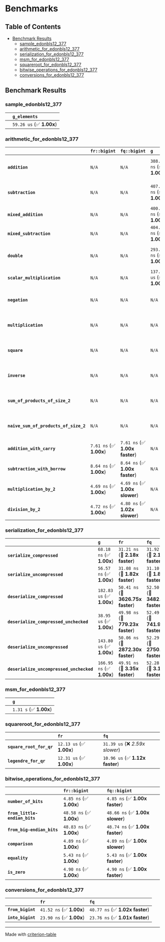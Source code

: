 # Benchmarks

## Table of Contents

- [Benchmark Results](#benchmark-results)
    - [sample_edonbls12_377](#sample_edonbls12_377)
    - [arithmetic_for_edonbls12_377](#arithmetic_for_edonbls12_377)
    - [serialization_for_edonbls12_377](#serialization_for_edonbls12_377)
    - [msm_for_edonbls12_377](#msm_for_edonbls12_377)
    - [squareroot_for_edonbls12_377](#squareroot_for_edonbls12_377)
    - [bitwise_operations_for_edonbls12_377](#bitwise_operations_for_edonbls12_377)
    - [conversions_for_edonbls12_377](#conversions_for_edonbls12_377)

## Benchmark Results

### sample_edonbls12_377

|        | `g_elements`              |
|:-------|:------------------------- |
|        | `59.26 us` (✅ **1.00x**)  |

### arithmetic_for_edonbls12_377

|                                       | `fr::bigint`            | `fq::bigint`                   | `g`                       | `fq`                            | `fr`                             |
|:--------------------------------------|:------------------------|:-------------------------------|:--------------------------|:--------------------------------|:-------------------------------- |
| **`addition`**                        | `N/A`                   | `N/A`                          | `388.28 ns` (✅ **1.00x**) | `8.71 ns` (🚀 **44.60x faster**) | `8.64 ns` (🚀 **44.94x faster**)  |
| **`subtraction`**                     | `N/A`                   | `N/A`                          | `407.02 ns` (✅ **1.00x**) | `8.80 ns` (🚀 **46.24x faster**) | `8.79 ns` (🚀 **46.32x faster**)  |
| **`mixed_addition`**                  | `N/A`                   | `N/A`                          | `400.73 ns` (✅ **1.00x**) | `N/A`                           | `N/A`                            |
| **`mixed_subtraction`**               | `N/A`                   | `N/A`                          | `404.03 ns` (✅ **1.00x**) | `N/A`                           | `N/A`                            |
| **`double`**                          | `N/A`                   | `N/A`                          | `293.86 ns` (✅ **1.00x**) | `5.86 ns` (🚀 **50.16x faster**) | `5.88 ns` (🚀 **50.02x faster**)  |
| **`scalar_multiplication`**           | `N/A`                   | `N/A`                          | `137.10 us` (✅ **1.00x**) | `N/A`                           | `N/A`                            |
| **`negation`**                        | `N/A`                   | `N/A`                          | `N/A`                     | `6.18 ns` (✅ **1.00x slower**)  | `6.16 ns` (✅ **1.00x**)          |
| **`multiplication`**                  | `N/A`                   | `N/A`                          | `N/A`                     | `43.16 ns` (✅ **1.01x slower**) | `42.89 ns` (✅ **1.00x**)         |
| **`square`**                          | `N/A`                   | `N/A`                          | `N/A`                     | `35.40 ns` (✅ **1.00x faster**) | `35.40 ns` (✅ **1.00x**)         |
| **`inverse`**                         | `N/A`                   | `N/A`                          | `N/A`                     | `7.17 us` (✅ **1.03x slower**)  | `6.99 us` (✅ **1.00x**)          |
| **`sum_of_products_of_size_2`**       | `N/A`                   | `N/A`                          | `N/A`                     | `61.38 ns` (✅ **1.01x faster**) | `61.80 ns` (✅ **1.00x**)         |
| **`naive_sum_of_products_of_size_2`** | `N/A`                   | `N/A`                          | `N/A`                     | `89.06 ns` (✅ **1.01x faster**) | `89.86 ns` (✅ **1.00x**)         |
| **`addition_with_carry`**             | `7.61 ns` (✅ **1.00x**) | `7.61 ns` (✅ **1.00x faster**) | `N/A`                     | `N/A`                           | `N/A`                            |
| **`subtraction_with_borrow`**         | `8.64 ns` (✅ **1.00x**) | `8.64 ns` (✅ **1.00x faster**) | `N/A`                     | `N/A`                           | `N/A`                            |
| **`multiplication_by_2`**             | `4.69 ns` (✅ **1.00x**) | `4.69 ns` (✅ **1.00x slower**) | `N/A`                     | `N/A`                           | `N/A`                            |
| **`division_by_2`**                   | `4.72 ns` (✅ **1.00x**) | `4.80 ns` (✅ **1.02x slower**) | `N/A`                     | `N/A`                           | `N/A`                            |

### serialization_for_edonbls12_377

|                                          | `g`                       | `fr`                               | `fq`                                |
|:-----------------------------------------|:--------------------------|:-----------------------------------|:----------------------------------- |
| **`serialize_compressed`**               | `68.18 ns` (✅ **1.00x**)  | `31.21 ns` (🚀 **2.18x faster**)    | `31.92 ns` (🚀 **2.14x faster**)     |
| **`serialize_uncompressed`**             | `56.57 ns` (✅ **1.00x**)  | `31.08 ns` (🚀 **1.82x faster**)    | `31.10 ns` (🚀 **1.82x faster**)     |
| **`deserialize_compressed`**             | `182.83 us` (✅ **1.00x**) | `50.41 ns` (🚀 **3626.75x faster**) | `52.50 ns` (🚀 **3482.48x faster**)  |
| **`deserialize_compressed_unchecked`**   | `38.95 us` (✅ **1.00x**)  | `49.98 ns` (🚀 **779.23x faster**)  | `52.49 ns` (🚀 **741.99x faster**)   |
| **`deserialize_uncompressed`**           | `143.80 us` (✅ **1.00x**) | `50.06 ns` (🚀 **2872.30x faster**) | `52.29 ns` (🚀 **2750.04x faster**)  |
| **`deserialize_uncompressed_unchecked`** | `166.95 ns` (✅ **1.00x**) | `49.91 ns` (🚀 **3.35x faster**)    | `52.28 ns` (🚀 **3.19x faster**)     |

### msm_for_edonbls12_377

|        | `g`                     |
|:-------|:----------------------- |
|        | `1.31 s` (✅ **1.00x**)  |

### squareroot_for_edonbls12_377

|                          | `fr`                     | `fq`                             |
|:-------------------------|:-------------------------|:-------------------------------- |
| **`square_root_for_qr`** | `12.13 us` (✅ **1.00x**) | `31.39 us` (❌ *2.59x slower*)    |
| **`legendre_for_qr`**    | `12.31 us` (✅ **1.00x**) | `10.96 us` (✅ **1.12x faster**)  |

### bitwise_operations_for_edonbls12_377

|                               | `fr::bigint`             | `fq::bigint`                     |
|:------------------------------|:-------------------------|:-------------------------------- |
| **`number_of_bits`**          | `4.85 ns` (✅ **1.00x**)  | `4.85 ns` (✅ **1.00x faster**)   |
| **`from_little-endian_bits`** | `48.58 ns` (✅ **1.00x**) | `48.66 ns` (✅ **1.00x slower**)  |
| **`from_big-endian_bits`**    | `48.83 ns` (✅ **1.00x**) | `48.74 ns` (✅ **1.00x faster**)  |
| **`comparison`**              | `4.89 ns` (✅ **1.00x**)  | `4.89 ns` (✅ **1.00x slower**)   |
| **`equality`**                | `5.43 ns` (✅ **1.00x**)  | `5.43 ns` (✅ **1.00x faster**)   |
| **`is_zero`**                 | `4.90 ns` (✅ **1.00x**)  | `4.90 ns` (✅ **1.00x faster**)   |

### conversions_for_edonbls12_377

|                   | `fr`                     | `fq`                             |
|:------------------|:-------------------------|:-------------------------------- |
| **`from_bigint`** | `41.52 ns` (✅ **1.00x**) | `40.77 ns` (✅ **1.02x faster**)  |
| **`into_bigint`** | `23.90 ns` (✅ **1.00x**) | `23.76 ns` (✅ **1.01x faster**)  |

---
Made with [criterion-table](https://github.com/nu11ptr/criterion-table)

